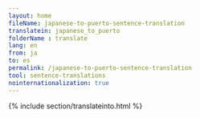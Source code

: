 ```yaml
---
layout: home
fileName: japanese-to-puerto-sentence-translation
translatein: japanese_to_puerto
folderName : translate
lang: en
from: ja
to: es
permalink: /japanese-to-puerto-sentence-translation
tool: sentence-translations
nointernationalization: true
---
```

{% include section/translateinto.html %}
